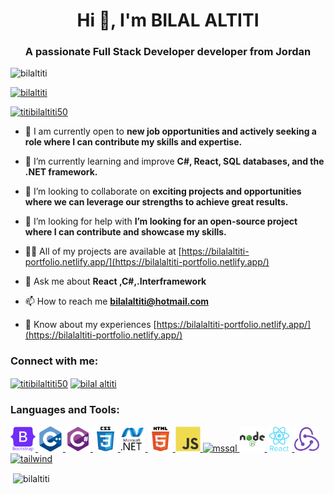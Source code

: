 <h1 align="center">Hi 👋, I'm BILAL ALTITI</h1>
<h3 align="center">A passionate Full Stack Developer developer from Jordan</h3>

<p align="left"> <img src="https://komarev.com/ghpvc/?username=bilaltiti&label=Profile%20views&color=0e75b6&style=flat" alt="bilaltiti" /> </p>

<p align="left"> <a href="https://github.com/ryo-ma/github-profile-trophy"><img src="https://github-profile-trophy.vercel.app/?username=bilaltiti" alt="bilaltiti" /></a> </p>

<p align="left"> <a href="https://twitter.com/titibilaltiti50" target="blank"><img src="https://img.shields.io/twitter/follow/titibilaltiti50?logo=twitter&style=for-the-badge" alt="titibilaltiti50" /></a> </p>

- 🔭 I am currently open to **new job opportunities and actively seeking a role where I can contribute my skills and expertise.**

- 🌱 I’m currently learning and improve **C#, React, SQL databases, and the .NET framework.**

- 👯 I’m looking to collaborate on **exciting projects and opportunities where we can leverage our strengths to achieve great results.**

- 🤝 I’m looking for help with **I’m looking for an open-source project where I can contribute and showcase my skills.**

- 👨‍💻 All of my projects are available at [https://bilalaltiti-portfolio.netlify.app/](https://bilalaltiti-portfolio.netlify.app/)

- 💬 Ask me about **React ,C#,.Interframework**

- 📫 How to reach me **bilalaltiti@hotmail.com**

- 📄 Know about my experiences [https://bilalaltiti-portfolio.netlify.app/](https://bilalaltiti-portfolio.netlify.app/)

<h3 align="left">Connect with me:</h3>
<p align="left">
<a href="https://twitter.com/titibilaltiti50" target="blank"><img align="center" src="https://raw.githubusercontent.com/rahuldkjain/github-profile-readme-generator/master/src/images/icons/Social/twitter.svg" alt="titibilaltiti50" height="30" width="40" /></a>
<a href="https://linkedin.com/in/bilal altiti" target="blank"><img align="center" src="https://raw.githubusercontent.com/rahuldkjain/github-profile-readme-generator/master/src/images/icons/Social/linked-in-alt.svg" alt="bilal altiti" height="30" width="40" /></a>
</p>

<h3 align="left">Languages and Tools:</h3>
<p align="left"> <a href="https://getbootstrap.com" target="_blank" rel="noreferrer"> <img src="https://raw.githubusercontent.com/devicons/devicon/master/icons/bootstrap/bootstrap-plain-wordmark.svg" alt="bootstrap" width="40" height="40"/> </a> <a href="https://www.w3schools.com/cpp/" target="_blank" rel="noreferrer"> <img src="https://raw.githubusercontent.com/devicons/devicon/master/icons/cplusplus/cplusplus-original.svg" alt="cplusplus" width="40" height="40"/> </a> <a href="https://www.w3schools.com/cs/" target="_blank" rel="noreferrer"> <img src="https://raw.githubusercontent.com/devicons/devicon/master/icons/csharp/csharp-original.svg" alt="csharp" width="40" height="40"/> </a> <a href="https://www.w3schools.com/css/" target="_blank" rel="noreferrer"> <img src="https://raw.githubusercontent.com/devicons/devicon/master/icons/css3/css3-original-wordmark.svg" alt="css3" width="40" height="40"/> </a> <a href="https://dotnet.microsoft.com/" target="_blank" rel="noreferrer"> <img src="https://raw.githubusercontent.com/devicons/devicon/master/icons/dot-net/dot-net-original-wordmark.svg" alt="dotnet" width="40" height="40"/> </a> <a href="https://www.w3.org/html/" target="_blank" rel="noreferrer"> <img src="https://raw.githubusercontent.com/devicons/devicon/master/icons/html5/html5-original-wordmark.svg" alt="html5" width="40" height="40"/> </a> <a href="https://developer.mozilla.org/en-US/docs/Web/JavaScript" target="_blank" rel="noreferrer"> <img src="https://raw.githubusercontent.com/devicons/devicon/master/icons/javascript/javascript-original.svg" alt="javascript" width="40" height="40"/> </a> <a href="https://www.microsoft.com/en-us/sql-server" target="_blank" rel="noreferrer"> <img src="https://www.svgrepo.com/show/303229/microsoft-sql-server-logo.svg" alt="mssql" width="40" height="40"/> </a> <a href="https://nodejs.org" target="_blank" rel="noreferrer"> <img src="https://raw.githubusercontent.com/devicons/devicon/master/icons/nodejs/nodejs-original-wordmark.svg" alt="nodejs" width="40" height="40"/> </a> <a href="https://reactjs.org/" target="_blank" rel="noreferrer"> <img src="https://raw.githubusercontent.com/devicons/devicon/master/icons/react/react-original-wordmark.svg" alt="react" width="40" height="40"/> </a> <a href="https://redux.js.org" target="_blank" rel="noreferrer"> <img src="https://raw.githubusercontent.com/devicons/devicon/master/icons/redux/redux-original.svg" alt="redux" width="40" height="40"/> </a> <a href="https://tailwindcss.com/" target="_blank" rel="noreferrer"> <img src="https://www.vectorlogo.zone/logos/tailwindcss/tailwindcss-icon.svg" alt="tailwind" width="40" height="40"/> </a> </p>

<p>&nbsp;<img align="center" src="https://github-readme-stats.vercel.app/api?username=bilaltiti&show_icons=true&locale=en" alt="bilaltiti" /></p>
